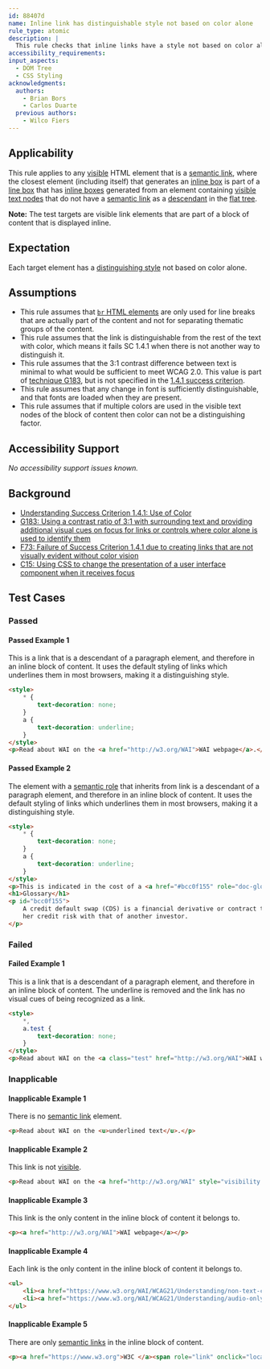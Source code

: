```yaml
---
id: 88407d
name: Inline link has distinguishable style not based on color alone
rule_type: atomic
description: |
  This rule checks that inline links have a style not based on color alone that distinguishes them from the surrounding text
accessibility_requirements:
input_aspects:
  - DOM Tree
  - CSS Styling
acknowledgments:
  authors:
    - Brian Bors
    - Carlos Duarte
  previous authors:
    - Wilco Fiers
---
```


## Applicability

This rule applies to any [visible][] HTML element that is a [semantic link][], where the closest element (including itself) that generates an [inline box][] is part of a [line box][] that has [inline boxes][inline box] generated from an element containing [visible][] [text nodes][text node] that do not have a [semantic link][] as a [descendant][] in the [flat tree][].

**Note:** The test targets are visible link elements that are part of a block of content that is displayed inline.

## Expectation

Each target element has a [distinguishing style][] not based on color alone.

## Assumptions

- This rule assumes that [`br` HTML elements][br] are only used for line breaks that are actually part of the content and not for separating thematic groups of the content. 
- This rule assumes that the link is distinguishable from the rest of the text with color, which means it fails SC 1.4.1 when there is not another way to distinguish it.
- This rule assumes that the 3:1 contrast difference between text is minimal to what would be sufficient to meet WCAG 2.0. This value is part of [technique G183](https://www.w3.org/WAI/WCAG21/Techniques/general/G183), but is not specified in the [1.4.1 success criterion](https://www.w3.org/WAI/WCAG21/Understanding/use-of-color.html).
- This rule assumes that any change in font is sufficiently distinguishable, and that fonts are loaded when they are present.
- This rule assumes that if multiple colors are used in the visible text nodes of the block of content then color can not be a distinguishing factor.

## Accessibility Support

_No accessibility support issues known._

## Background

- [Understanding Success Criterion 1.4.1: Use of Color](https://www.w3.org/WAI/WCAG21/Understanding/use-of-color.html)
- [G183: Using a contrast ratio of 3:1 with surrounding text and providing additional visual cues on focus for links or controls where color alone is used to identify them](https://www.w3.org/WAI/WCAG21/Techniques/general/G183)
- [F73: Failure of Success Criterion 1.4.1 due to creating links that are not visually evident without color vision](https://www.w3.org/WAI/WCAG21/Techniques/failures/F73)
- [C15: Using CSS to change the presentation of a user interface component when it receives focus](https://www.w3.org/WAI/WCAG21/Techniques/css/C15)

## Test Cases

### Passed

#### Passed Example 1

This is a link that is a descendant of a paragraph element, and therefore in an inline block of content. It uses the default styling of links which underlines them in most browsers, making it a distinguishing style.

```html
<style>
	* {
		text-decoration: none;
	}
	a {
		text-decoration: underline;
	}
</style>
<p>Read about WAI on the <a href="http://w3.org/WAI">WAI webpage</a>.</p>
```

#### Passed Example 2

The element with a [semantic role][] that inherits from link is a descendant of a paragraph element, and therefore in an inline block of content. It uses the default styling of links which underlines them in most browsers, making it a distinguishing style.

```html
<style>
	* {
		text-decoration: none;
	}
	a {
		text-decoration: underline;
	}
</style>
<p>This is indicated in the cost of a <a href="#bcc0f155" role="doc-glossref">credit default swap</a>.</p>
<h1>Glossary</h1>
<p id="bcc0f155">
	A credit default swap (CDS) is a financial derivative or contract that allows an investor to "swap" or offset his or
	her credit risk with that of another investor.
</p>
```

### Failed

#### Failed Example 1

This is a link that is a descendant of a paragraph element, and therefore in an inline block of content. The underline is removed and the link has no visual cues of being recognized as a link.

```html
<style>
	*,
	a.test {
		text-decoration: none;
	}
</style>
<p>Read about WAI on the <a class="test" href="http://w3.org/WAI">WAI webpage</a>.</p>
```

### Inapplicable

#### Inapplicable Example 1

There is no [semantic link][] element.

```html
<p>Read about WAI on the <u>underlined text</u>.</p>
```

#### Inapplicable Example 2 

This link is not [visible][].

```html
<p>Read about WAI on the <a href="http://w3.org/WAI" style="visibility:hidden">WAI webpage</a>.</p>
```

#### Inapplicable Example 3

This link is the only content in the inline block of content it belongs to.

```html
<p><a href="http://w3.org/WAI">WAI webpage</a></p>
```

#### Inapplicable Example 4

Each link is the only content in the inline block of content it belongs to.

```html
<ul>
	<li><a href="https://www.w3.org/WAI/WCAG21/Understanding/non-text-content.html">SC 1.1.1</a></li>
	<li><a href="https://www.w3.org/WAI/WCAG21/Understanding/audio-only-and-video-only-prerecorded">SC 1.2.1</a></li>
</ul>
```

#### Inapplicable Example 5

There are only [semantic links][semantic link] in the inline block of content.

```html
<p><a href="https://www.w3.org">W3C </a><span role="link" onclick="location='https://www.w3.org/WAI/'">WAI</span></p>
```

[br]: https://html.spec.whatwg.org/#the-br-element
[descendant]: https://dom.spec.whatwg.org/#concept-tree-descendant
[distinguishing style]: #distinguishing-styles 'Definition of distinguishing styles'
[flat tree]: https://drafts.csswg.org/css-scoping/#flat-tree 'Definition of flat tree'
[inline box]: https://drafts.csswg.org/css-display/#inline-box 'Definition of inline box'
[line box]: https://drafts.csswg.org/css2/visuren.html#line-box 'Definition of line box'
[semantic link]: #semantic-link 'Definition of semantic link'
[semantic role]: #semantic-role 'Definition of semantic role'
[text node]: https://dom.spec.whatwg.org/#text
[visible]: #visible 'Definition of visible'
